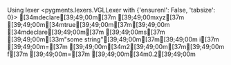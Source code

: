 Using lexer <pygments.lexers.VGLLexer with {'ensurenl': False, 'tabsize': 0}>
[34mdeclare[39;49;00m[37m [39;49;00mxyz[37m [39;49;00m[34mtrue[39;49;00m[37m[39;49;00m
[34mdeclare[39;49;00m[37m [39;49;00ms[37m [39;49;00m[33m"some string"[39;49;00m[37m[39;49;00m
i[37m [39;49;00m=[37m [39;49;00m[34m2[39;49;00m[37m[39;49;00m
f[37m [39;49;00m=[37m [39;49;00m[34m0.2[39;49;00m
